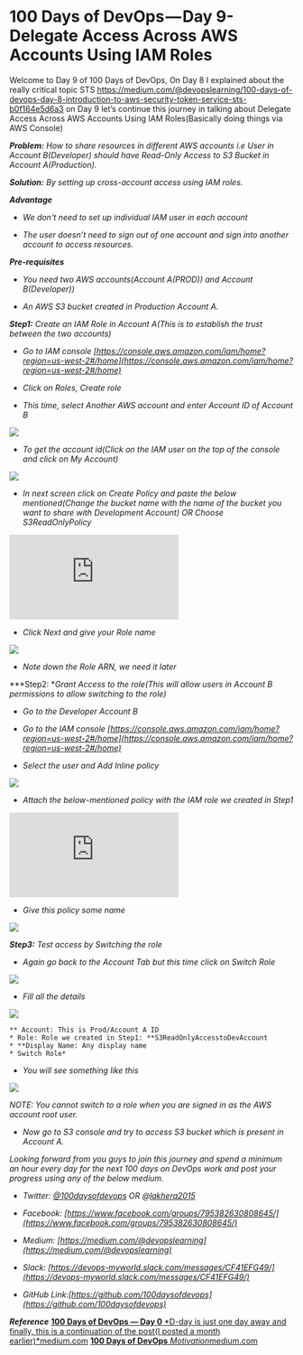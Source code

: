 
# 100 Days of DevOps — Day 9-Delegate Access Across AWS Accounts Using IAM Roles

Welcome to Day 9 of 100 Days of DevOps, On Day 8 I explained about the really critical topic STS https://medium.com/@devopslearning/100-days-of-devops-day-8-introduction-to-aws-security-token-service-sts-b0f164e5d6a3 on Day 9 let’s continue this journey in talking about Delegate Access Across AWS Accounts Using IAM Roles(Basically doing things via AWS Console)

***Problem:** How to share resources in different AWS accounts i.e User in Account B(Developer) should have Read-Only Access to S3 Bucket in Account A(Production).*

***Solution:** By setting up cross-account access using IAM roles.*

***Advantage***

* *We don't need to set up individual IAM user in each account*

* *The user doesn’t need to sign out of one account and sign into another account to access resources.*

***Pre-requisites***

* *You need two AWS accounts(Account A(PROD)) and Account B(Developer))*

* *An AWS S3 bucket created in Production Account A.*

***Step1:** Create an IAM Role in Account A(This is to establish the trust between the two accounts)*

* *Go to IAM console [https://console.aws.amazon.com/iam/home?region=us-west-2#/home](https://console.aws.amazon.com/iam/home?region=us-west-2#/home)*

* *Click on Roles, Create role*

* *This time, select Another AWS account and enter Account ID of Account B*

![](https://cdn-images-1.medium.com/max/4204/1*HYEfqzsBB9O1MF-aPwv2eg.png)

* *To get the account id(Click on the IAM user on the top of the console and click on My Account)*

![](https://cdn-images-1.medium.com/max/2000/1*a7jxLv3INMV43Kr_qt8COg.png)

* *In next screen click on Create Policy and paste the below mentioned(Change the bucket name with the name of the bucket you want to share with Development Account) OR Choose S3ReadOnlyPolicy*

<iframe src="https://medium.com/media/7a9512641bff61e7a30ff910a24ce5ed" frameborder=0></iframe>

* *Click Next and give your Role name*

![](https://cdn-images-1.medium.com/max/4112/1*KfrhBO6WjxC_BzDyyxb75A.png)

* *Note down the Role ARN, we need it later*

***Step2: **Grant Access to the role(This will allow users in Account B permissions to allow switching to the role)*

* *Go to the Developer Account B*

* *Go to the IAM console [https://console.aws.amazon.com/iam/home?region=us-west-2#/home](https://console.aws.amazon.com/iam/home?region=us-west-2#/home)*

* *Select the user and Add Inline policy*

![](https://cdn-images-1.medium.com/max/5036/1*C7wAYob94ZzX901J8L1y2Q.png)

* *Attach the below-mentioned policy with the IAM role we created in Step1*

<iframe src="https://medium.com/media/ba5ff054c238935d349b45e49f2472ef" frameborder=0></iframe>

* *Give this policy some name*

![](https://cdn-images-1.medium.com/max/4372/1*oAiyClVYd1H-xJTk49XtSA.png)

***Step3:** Test access by Switching the role*

* *Again go back to the Account Tab but this time click on Switch Role*

![](https://cdn-images-1.medium.com/max/2000/1*OS_GTCiSvpV1FZF5P7Jorg.png)

* *Fill all the details*

![](https://cdn-images-1.medium.com/max/5096/1*YegJz7sl-LZWsSL6xh9QbA.png)

    ** Account: This is Prod/Account A ID
    * Role: Role we created in Step1: **S3ReadOnlyAccesstoDevAccount
    * **Display Name: Any display name
    * Switch Role*

* *You will see something like this*

![](https://cdn-images-1.medium.com/max/5732/1*x652CQGeSS-shbLCYzXoGQ.png)

*NOTE: You cannot switch to a role when you are signed in as the AWS account root user.*

* *Now go to S3 console and try to access S3 bucket which is present in Account A.*

*Looking forward from you guys to join this journey and spend a minimum an hour every day for the next 100 days on DevOps work and post your progress using any of the below medium.*

* *Twitter: [@100daysofdevops](http://twitter.com/100daysofdevops) OR @[lakhera2015](https://twitter.com/lakhera2015)*

* *Facebook: [https://www.facebook.com/groups/795382630808645/](https://www.facebook.com/groups/795382630808645/)*

* *Medium: [https://medium.com/@devopslearning](https://medium.com/@devopslearning)*

* *Slack: [https://devops-myworld.slack.com/messages/CF41EFG49/](https://devops-myworld.slack.com/messages/CF41EFG49/)*

* *GitHub Link:[https://github.com/100daysofdevops](https://github.com/100daysofdevops)*

***Reference***
[**100 Days of DevOps — Day 0**
*D-day is just one day away and finally, this is a continuation of the post(I posted a month earlier)*medium.com](https://medium.com/@devopslearning/100-days-of-devops-day-0-4f2c9750542d)
[**100 Days of DevOps**
*Motivation*medium.com](https://medium.com/@devopslearning/100-days-of-devops-81faf13bf772)

